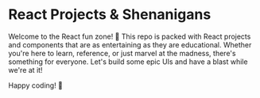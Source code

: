 # React Projects & Shenanigans

Welcome to the React fun zone! 🎉 This repo is packed with React projects and components that are as entertaining as they are educational. Whether you're here to learn, reference, or just marvel at the madness, there's something for everyone. Let's build some epic UIs and have a blast while we're at it!

Happy coding! 🚀

